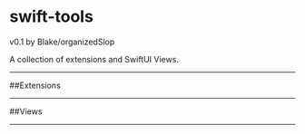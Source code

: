 # swift-tools
v0.1
by Blake/organizedSlop

A collection of extensions and SwiftUI Views.


---

##Extensions


---

##Views


---